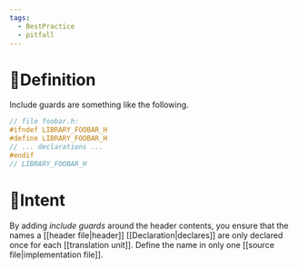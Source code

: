 ```yaml
---
tags:
  - BestPractice
  - pitfall
---
```


# 📝Definition
Include guards are something like the following.
```cpp
// file foobar.h:
#ifndef LIBRARY_FOOBAR_H
#define LIBRARY_FOOBAR_H
// ... declarations ...
#endif
// LIBRARY_FOOBAR_H
```

# 🎯Intent
By adding _include guards_ around the header contents, you ensure that the names a [[header file|header]] [[Declaration|declares]] are only declared once for each [[translation unit]]. Define the name in only one [[source file|implementation file]].